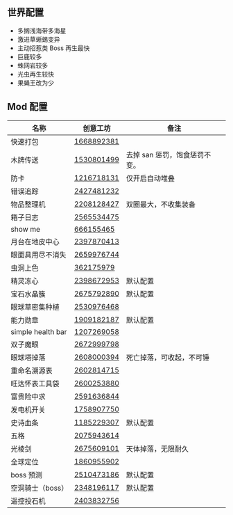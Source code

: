 ## 世界配置

- 多搁浅海带多海星
- 激进草蜥蜴变异
- 主动招惹类 Boss 再生最快
- 巨鹿较多
- 蛛网岩较多
- 光虫再生较快
- 果蝇王改为少

## Mod 配置

| 名称              | 创意工坊         | 备注                          |
| ----------------- | ---------------- | ----------------------------- |
| 快速打包          | [1668892381][01] |
| 木牌传送          | [1530801499][02] | 去掉 san 惩罚，饱食惩罚不变。 |
| 防卡              | [1216718131][03] | 仅开启自动堆叠                |
| 错误追踪          | [2427481232][04] |
| 物品整理机        | [2208128427][05] | 双圈最大，不收集装备          |
| 箱子日志          | [2565534475][06] |
| show me           | [666155465][07]  |
| 月台在地皮中心    | [2397870413][08] |
| 眼面具用尽不消失  | [2659976744][09] |
| 虫洞上色          | [362175979][10]  |
| 精灵冻心          | [2398672953][11] | 默认配置                      |
| 宝石水晶簇        | [2675792890][12] | 默认配置                      |
| 眼球草密集种植    | [2530976468][13] |
| 能力勋章          | [1909182187][14] | 默认配置                      |
| simple health bar | [1207269058][15] |
| 双子魔眼          | [2672999798][16] |
| 眼球塔掉落        | [2608000394][17] | 死亡掉落，可收起，不可锤      |
| 重命名溯源表      | [2602814715][18] |
| 旺达怀表工具袋    | [2600253880][19] |
| 富贵险中求        | [2591636844][20] |
| 发电机开关        | [1758907750][21] |
| 史诗血条          | [1185229307][22] | 默认配置                      |
| 五格              | [2075943614][23] |
| 光棱剑            | [2675609101][24] | 天体掉落，无限耐久            |
| 全球定位          | [1860955902][25] |
| boss 预测         | [2510473186][26] | 默认配置                      |
| 空洞骑士（boss）  | [2348196117][27] | 默认配置                      |
| 遥控投石机        | [2403832756][28] |

[01]: https://steamcommunity.com/sharedfiles/filedetails/?id=1668892381
[02]: https://steamcommunity.com/sharedfiles/filedetails/?id=1530801499
[03]: https://steamcommunity.com/sharedfiles/filedetails/?id=1216718131
[04]: https://steamcommunity.com/sharedfiles/filedetails/?id=2427481232
[05]: https://steamcommunity.com/sharedfiles/filedetails/?id=2208128427
[06]: https://steamcommunity.com/sharedfiles/filedetails/?id=2565534475
[07]: https://steamcommunity.com/sharedfiles/filedetails/?id=666155465
[08]: https://steamcommunity.com/sharedfiles/filedetails/?id=2397870413
[09]: https://steamcommunity.com/sharedfiles/filedetails/?id=2397870413
[10]: https://steamcommunity.com/sharedfiles/filedetails/?id=2659976744
[11]: https://steamcommunity.com/sharedfiles/filedetails/?id=362175979
[12]: https://steamcommunity.com/sharedfiles/filedetails/?id=2398672953
[13]: https://steamcommunity.com/sharedfiles/filedetails/?id=2675792890
[14]: https://steamcommunity.com/sharedfiles/filedetails/?id=2530976468
[15]: https://steamcommunity.com/sharedfiles/filedetails/?id=1909182187
[16]: https://steamcommunity.com/sharedfiles/filedetails/?id=1207269058
[17]: https://steamcommunity.com/sharedfiles/filedetails/?id=2672999798
[18]: https://steamcommunity.com/sharedfiles/filedetails/?id=2608000394
[19]: https://steamcommunity.com/sharedfiles/filedetails/?id=2602814715
[20]: https://steamcommunity.com/sharedfiles/filedetails/?id=2591636844
[21]: https://steamcommunity.com/sharedfiles/filedetails/?id=1758907750
[22]: https://steamcommunity.com/sharedfiles/filedetails/?id=1185229307
[23]: https://steamcommunity.com/sharedfiles/filedetails/?id=2075943614
[24]: https://steamcommunity.com/sharedfiles/filedetails/?id=2675609101
[25]: https://steamcommunity.com/sharedfiles/filedetails/?id=1860955902
[26]: https://steamcommunity.com/sharedfiles/filedetails/?id=2510473186
[27]: https://steamcommunity.com/sharedfiles/filedetails/?id=2348196117
[28]: https://steamcommunity.com/sharedfiles/filedetails/?id=2403832756
